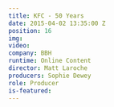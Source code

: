 ```yaml
---
title: KFC - 50 Years
date: 2015-04-02 13:35:00 Z
position: 16
img: 
video: 
company: BBH
runtime: Online Content
director: Matt Laroche
producers: Sophie Dewey
role: Producer
is-featured: 
---
```


